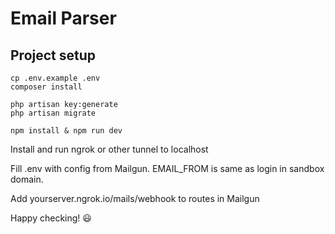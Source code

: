 # Email Parser

## Project setup
```
cp .env.example .env
composer install

php artisan key:generate
php artisan migrate

npm install & npm run dev
```

Install and run ngrok or other tunnel to localhost

Fill .env with config from Mailgun. EMAIL_FROM is same as login in sandbox domain.

Add yourserver.ngrok.io/mails/webhook to routes in Mailgun

Happy checking! :smiley:
